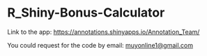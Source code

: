 # R_Shiny-Bonus-Calculator

Link to the app: https://annotations.shinyapps.io/Annotation_Team/

You could request for the code by email: muyonline1@gmail.com
